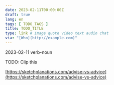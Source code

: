 ```yaml
---
date: 2023-02-11T00:00:00Z
draft: true
lang: en
tags: [ TODO_TAGS ]
title: TODO_TITLE
type: link # image quote video text audio chat
via: "[Who](http://example.com)"
---
```



2023-02-11 verb-noun


TODO: Clip this

[https://sketchplanations.com/advise-vs-advice](https://sketchplanations.com/advise-vs-advice)

